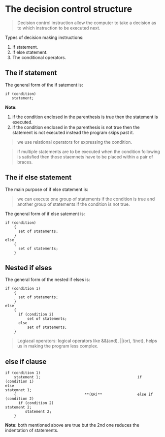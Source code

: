 # The decision control structure


> Decision control instruction allow the computer to take a decision as to which instruction to be executed next.

Types of decision making instructions:

1. If statement.
2. If else statement.
3. The conditional operators.


## The if statement


The general form of the if satement is:
```
if (condition)
   statement;
```
**Note:**
1. if the condition enclosed in the parenthesis is true then the statement is executed.
2. if the condition enclosed in the parenthesis is not true then the statement is not executed instead the program skips past it.

> we use relational operators for expressing the condition.

> if multiple statements are to be executed when the condition following is satisfied then those staemnets have to be placed within a pair of braces.


## The if else statement


The main purpose of if else statement is:

> we can execute one group of statements if the condition is true and another group of statements if the condition is not true.

The general form of if else satement is:
```
if (condition)
    {
      set of statements;
    }
else
    {
      set of statements;
    }
```    

## Nested if elses


The general form of the nested if elses is:
```
if (condition 1)
    {
      set of statements;
    }
else
    {
      if (condition 2)
          set of statements;
      else
          set of statements;
    }
 ```   

> Logiacal operators: logical operators like &&(and), ||(or), !(not), helps us in making the program less complex.

## else if clause

```
if (condition 1)                                        
    statement 1;                                            if (condition 1)                    
else                                                               statemnet 1;                                          
    {                               **(OR)**                else if (condition 2)    
      if (condition 2)                                             statement 2;
         statement 2;
    }
```    
**Note:**
both mentioned above are true but the 2nd one reduces the indentation of statements.


